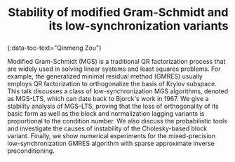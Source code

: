 <h3 style="text-align: right;font-size:26px !important;">Stability of modified Gram-Schmidt and its low-synchronization variants</h3>
{:data-toc-text="Qinmeng Zou"}

Modified Gram-Schmidt (MGS) is a traditional QR factorization process that are
widely used in solving linear systems and least squares problems. For example,
the generalized minimal residual method (GMRES) usually employs QR 
factorization to orthogonalize the basis of Krylov subspace. This talk 
discusses a class of low-synchronization MGS algorithms, denoted as MGS-LTS,
which can date back to Bjorck's work in 1967. We give a stability analysis of 
MGS-LTS, proving that the loss of orthogonality of its basic form as well as
the block and normalization lagging variants is proportional to the condition 
number. We also discuss the probabilistic tools and investigate the causes of 
instability of the Cholesky-based block variant. Finally, we show numerical
experiments for the mixed-precision low-synchronization GMRES algorithm with 
sparse approximate inverse preconditioning.
